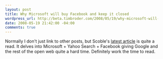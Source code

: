 ```yaml
--- 
layout: post
title: Why Microsoft will buy Facebook and keep it closed
wordpress_url: http://beta.timbroder.com/2008/05/19/why-microsoft-will-buy-facebook-and-keep-it-closed/
date: 2008-05-19 21:42:00 -04:00
comments: true
---
```

Normally I don't just link to other posts, but Scoble's <a href="http://scobleizer.com/2008/05/19/why-microsoft-will-buy-facebook-and-keep-it-closed/">latest article</a> is quite a read.  It delves into Microsoft + Yahoo Search + Facebook giving Google and the rest of the open web quite a hard time.  Definitely work the time to read.
